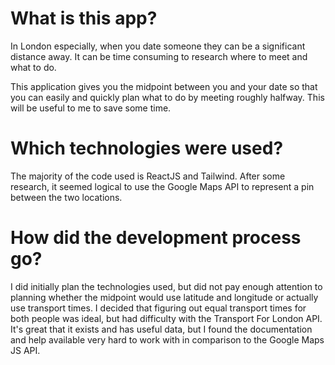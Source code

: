 # What is this app?

In London especially, when you date someone they can be a significant distance away. It can be time consuming to research where to meet and what to do.

This application gives you the midpoint between you and your date so that you can easily and quickly plan what to do by meeting roughly halfway. This will be useful to me to save some time.

# Which technologies were used?

The majority of the code used is ReactJS and Tailwind. After some research, it seemed logical to use the Google Maps API to represent a pin between the two locations.

# How did the development process go?

I did initially plan the technologies used, but did not pay enough attention to planning whether the midpoint would use latitude and longitude or actually use transport times. I decided that figuring out equal transport times for both people was ideal, but had difficulty with the Transport For London API. It's great that it exists and has useful data, but I found the documentation and help available very hard to work with in comparison to the Google Maps JS API.
